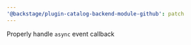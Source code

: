 ```yaml
---
'@backstage/plugin-catalog-backend-module-github': patch
---
```


Properly handle `async` event callback
